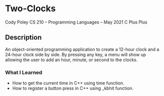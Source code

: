 # Two-Clocks
Cody Poley
CS 210 – Programming Languages – May 2021
C Plus Plus

##  Description 
An object-oriented programming application to create a 12-hour clock and a 24-hour clock side by side. By pressing any key, a menu will show up allowing the user to add an hour, minute, or second to the clocks.

### What I Learned
*	How to get the current time in C++ using time function.
*	How to register a button press in C++ using _kbhit function.

